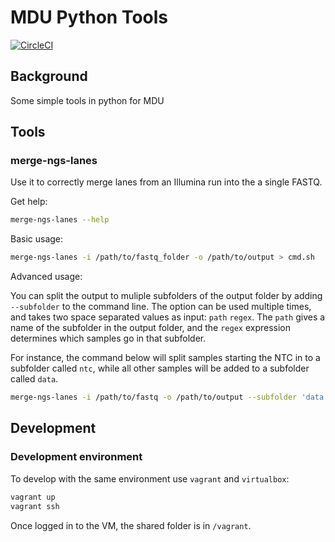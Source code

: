 # MDU Python Tools

[![CircleCI](https://circleci.com/gh/MDU-PHL/mdu-pytools.svg?style=svg)](https://circleci.com/gh/MDU-PHL/mdu-pytools)



## Background

Some simple tools in python for MDU

## Tools

### merge-ngs-lanes

Use it to correctly merge lanes from an Illumina run into the a single FASTQ.

Get help:

```bash
merge-ngs-lanes --help
```

Basic usage:

```bash
merge-ngs-lanes -i /path/to/fastq_folder -o /path/to/output > cmd.sh
```

Advanced usage:

You can split the output to muliple subfolders of the output folder by adding `--subfolder`
to the command line. The option can be used multiple times, and takes two space separated values as input:
`path` `regex`. The `path` gives a name of the subfolder in the output folder, and the `regex` expression
determines which samples go in that subfolder.

For instance, the command below will split samples starting the NTC in to a subfolder called `ntc`,
while all other samples will be added to a subfolder called `data`.

```bash
merge-ngs-lanes -i /path/to/fastq -o /path/to/output --subfolder 'data' '(?!NTC).*' --subfolder 'ntc' '(?<=NTC).*' > cmd.sh
```

## Development

### Development environment

To develop with the same environment use `vagrant` and `virtualbox`:

```bash
vagrant up
vagrant ssh
```

Once logged in to the VM, the shared folder is in `/vagrant`.
